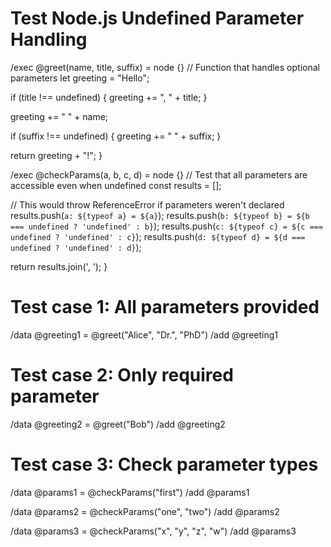 # Test Node.js Undefined Parameter Handling

/exec @greet(name, title, suffix) = node {}
  // Function that handles optional parameters
  let greeting = "Hello";
  
  if (title !== undefined) {
    greeting += ", " + title;
  }
  
  greeting += " " + name;
  
  if (suffix !== undefined) {
    greeting += " " + suffix;
  }
  
  return greeting + "!";
}

/exec @checkParams(a, b, c, d) = node {}
  // Test that all parameters are accessible even when undefined
  const results = [];
  
  // This would throw ReferenceError if parameters weren't declared
  results.push(`a: ${typeof a} = ${a}`);
  results.push(`b: ${typeof b} = ${b === undefined ? 'undefined' : b}`);
  results.push(`c: ${typeof c} = ${c === undefined ? 'undefined' : c}`);
  results.push(`d: ${typeof d} = ${d === undefined ? 'undefined' : d}`);
  
  return results.join(', ');
}

# Test case 1: All parameters provided
/data @greeting1 = @greet("Alice", "Dr.", "PhD")
/add @greeting1

# Test case 2: Only required parameter
/data @greeting2 = @greet("Bob")
/add @greeting2

# Test case 3: Check parameter types
/data @params1 = @checkParams("first")
/add @params1

/data @params2 = @checkParams("one", "two")
/add @params2

/data @params3 = @checkParams("x", "y", "z", "w")
/add @params3